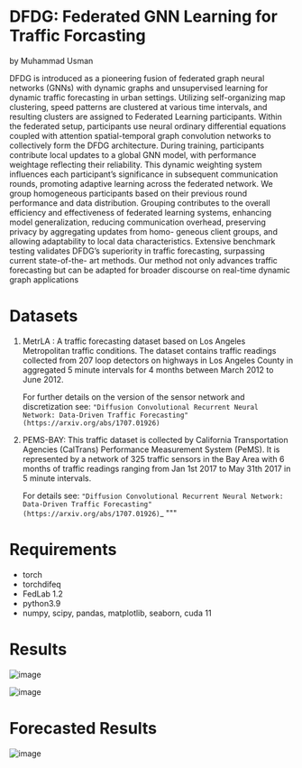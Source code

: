# DFDG: Federated GNN Learning for Traffic Forcasting 
by Muhammad Usman

DFDG is introduced as a pioneering fusion of
federated graph neural networks (GNNs) with dynamic graphs
and unsupervised learning for dynamic traffic forecasting in
urban settings. Utilizing self-organizing map clustering, speed
patterns are clustered at various time intervals, and resulting
clusters are assigned to Federated Learning participants. Within
the federated setup, participants use neural ordinary differential equations coupled with attention spatial-temporal graph
convolution networks to collectively form the DFDG architecture. During training, participants contribute local updates to
a global GNN model, with performance weightage reflecting
their reliability. This dynamic weighting system influences each
participant’s significance in subsequent communication rounds,
promoting adaptive learning across the federated network. We
group homogeneous participants based on their previous round
performance and data distribution. Grouping contributes to the
overall efficiency and effectiveness of federated learning systems,
enhancing model generalization, reducing communication overhead, preserving privacy by aggregating updates from homo-
geneous client groups, and allowing adaptability to local data
characteristics. Extensive benchmark testing validates DFDG’s
superiority in traffic forecasting, surpassing current state-of-the-
art methods. Our method not only advances traffic forecasting
but can be adapted for broader discourse on real-time dynamic
graph applications

# Datasets
1. MetrLA : A traffic forecasting dataset based on Los Angeles
    Metropolitan traffic conditions. The dataset contains traffic
    readings collected from 207 loop detectors on highways in Los Angeles
    County in aggregated 5 minute intervals for 4 months between March 2012
    to June 2012.

    For further details on the version of the sensor network and
    discretization see: `"Diffusion Convolutional Recurrent Neural Network:
    Data-Driven Traffic Forecasting" (https://arxiv.org/abs/1707.01926)`
   
2. PEMS-BAY: This traffic dataset is collected by California Transportation Agencies (CalTrans)
    Performance Measurement System (PeMS). It is represented by a network of 325 traffic sensors
    in the Bay Area with 6 months of traffic readings ranging from Jan 1st 2017 to May 31th 2017
    in 5 minute intervals.

    For details see: `"Diffusion Convolutional Recurrent Neural Network:
    Data-Driven Traffic Forecasting" (https://arxiv.org/abs/1707.01926)`_
    """
# Requirements
-  torch
-  torchdifeq
-  FedLab 1.2
-  python3.9
-  numpy, scipy, pandas, matplotlib, seaborn, cuda 11

# Results
![image](https://github.com/GreenPatterns/DFDG/assets/15605985/204d7178-c349-4b9b-b07b-8b150f2e1f31)

![image](https://github.com/GreenPatterns/DFDG/assets/15605985/d3db0642-70a5-4120-a4ab-3563ad667579)

# Forecasted Results
![image](https://github.com/GreenPatterns/DFDG/assets/15605985/c51f6046-5a36-4d4c-aa01-e52c34a5307b)


